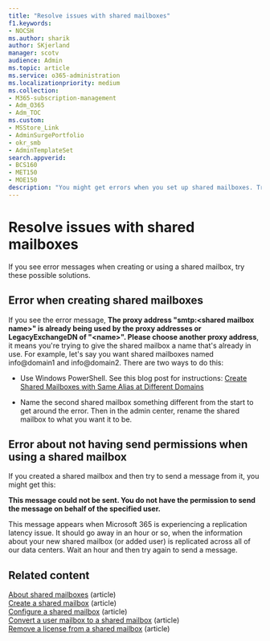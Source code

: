 ```yaml
---
title: "Resolve issues with shared mailboxes"
f1.keywords:
- NOCSH
ms.author: sharik
author: SKjerland
manager: scotv
audience: Admin
ms.topic: article
ms.service: o365-administration
ms.localizationpriority: medium
ms.collection: 
- M365-subscription-management
- Adm_O365
- Adm_TOC
ms.custom:
- MSStore_Link
- AdminSurgePortfolio
- okr_smb
- AdminTemplateSet
search.appverid:
- BCS160
- MET150
- MOE150
description: "You might get errors when you set up shared mailboxes. Try these solutions if you experience problems with shared mailboxes."
---
```


# Resolve issues with shared mailboxes

If you see error messages when creating or using a shared mailbox, try these possible solutions. 

## Error when creating shared mailboxes
<a name="bkmk_Fix"> </a>

If you see the error message, **The proxy address "smtp:<shared mailbox name\>" is already being used by the proxy addresses or LegacyExchangeDN of "\<name>". Please choose another proxy address**, it means you're trying to give the shared mailbox a name that's already in use. For example, let's say you want shared mailboxes named info@domain1 and info@domain2. There are two ways to do this:

  - Use Windows PowerShell. See this blog post for instructions: [Create Shared Mailboxes with Same Alias at Different Domains](https://www.cogmotive.com/blog/office-365-tips/create-shared-mailboxes-with-same-alias-at-different-domains-in-office-365)
    
  - Name the second shared mailbox something different from the start to get around the error. Then in the admin center, rename the shared mailbox to what you want it to be.

## Error about not having send permissions when using a shared mailbox

If you created a shared mailbox and then try to send a message from it, you might get this:

**This message could not be sent. You do not have the permission to send the message on behalf of the specified user.**

This message appears when Microsoft 365 is experiencing a replication latency issue. It should go away in an hour or so, when the information about your new shared mailbox (or added user) is replicated across all of our data centers. Wait an hour and then try again to send a message.

## Related content

[About shared mailboxes](about-shared-mailboxes.md) (article)\
[Create a shared mailbox](create-a-shared-mailbox.md) (article)\
[Configure a shared mailbox](configure-a-shared-mailbox.md) (article)\
[Convert a user mailbox to a shared mailbox](convert-user-mailbox-to-shared-mailbox.md) (article)\
[Remove a license from a shared mailbox](remove-license-from-shared-mailbox.md) (article)


    

